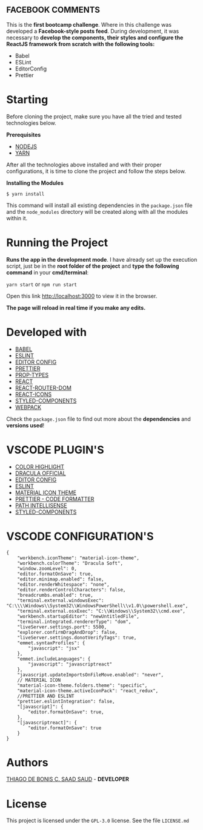 ## FACEBOOK COMMENTS

This is the **first bootcamp challenge**. Where in this challenge was developed a **Facebook-style posts feed**. During development, it was necessary to **develop the components, their styles and configure the ReactJS framework from scratch with the following tools:**

-   Babel
-   ESLint
-   EditorConfig
-   Prettier

# Starting

Before cloning the project, make sure you have all the tried and tested technologies below.

**Prerequisites**

-   [NODEJS](https://nodejs.org/en/)
-   [YARN](https://yarnpkg.com/pt-BR/)

After all the technologies above installed and with their proper configurations, it is time to clone the project and follow the steps below.

**Installing the Modules**

```
$ yarn install
```

This command will install all existing dependencies in the `package.json` file and the `node_modules` directory will be created along with all the modules within it.

# Running the Project

**Runs the app in the development mode**. I have already set up the execution script, just be in the **root folder of the project** and **type the following command** in your **cmd/terminal**:

`yarn start`
or
`npm run start`

Open this link [http://localhost:3000](http://localhost:3000) to view it in the browser.

**The page will reload in real time if you make any edits.**

# Developed with

-   [BABEL](https://babeljs.io/)
-   [ESLINT](https://eslint.org/)
-   [EDITOR CONFIG](https://editorconfig.org/)
-   [PRETTIER](https://prettier.io/)
-   [PROP-TYPES](https://www.npmjs.com/package/prop-types)
-   [REACT](https://reactjs.org/)
-   [REACT-ROUTER-DOM](https://www.npmjs.com/package/react-router-dom)
-   [REACT-ICONS](https://react-icons.netlify.com/#/)
-   [STYLED-COMPONENTS](https://www.styled-components.com/docs)
-   [WEBPACK](https://webpack.js.org/)

Check the `package.json` file to find out more about the **dependencies** and **versions used**!

# VSCODE PLUGIN'S

-   [COLOR HIGHLIGHT](https://marketplace.visualstudio.com/items?itemName=naumovs.color-highlight)
-   [DRACULA OFFICIAL](https://marketplace.visualstudio.com/items?itemName=dracula-theme.theme-dracula)
-   [EDITOR CONFIG](https://marketplace.visualstudio.com/items?itemName=EditorConfig.EditorConfig)
-   [ESLINT](https://marketplace.visualstudio.com/items?itemName=dbaeumer.vscode-eslint)
-   [MATERIAL ICON THEME](https://marketplace.visualstudio.com/items?itemName=PKief.material-icon-theme)
-   [PRETTIER - CODE FORMATTER](https://marketplace.visualstudio.com/items?itemName=esbenp.prettier-vscode)
-   [PATH INTELLISENSE](https://marketplace.visualstudio.com/items?itemName=christian-kohler.path-intellisense)
-   [STYLED-COMPONENTS](https://marketplace.visualstudio.com/items?itemName=jpoissonnier.vscode-styled-components)

# VSCODE CONFIGURATION'S

```
{
    "workbench.iconTheme": "material-icon-theme",
    "workbench.colorTheme": "Dracula Soft",
    "window.zoomLevel": 0,
    "editor.formatOnSave": true,
    "editor.minimap.enabled": false,
    "editor.renderWhitespace": "none",
    "editor.renderControlCharacters": false,
    "breadcrumbs.enabled": true,
    "terminal.external.windowsExec": "C:\\\\Windows\\System32\\WindowsPowerShell\\v1.0\\powershell.exe",
    "terminal.external.osxExec": "C:\\Windows\\System32\\cmd.exe",
    "workbench.startupEditor": "newUntitledFile",
    "terminal.integrated.rendererType": "dom",
    "liveServer.settings.port": 5500,
    "explorer.confirmDragAndDrop": false,
    "liveServer.settings.donotVerifyTags": true,
    "emmet.syntaxProfiles": {
        "javascript": "jsx"
    },
    "emmet.includeLanguages": {
        "javascript": "javascriptreact"
    },
    "javascript.updateImportsOnFileMove.enabled": "never",
    // MATERIAL ICON
    "material-icon-theme.folders.theme": "specific",
    "material-icon-theme.activeIconPack": "react_redux",
    //PRETTIER AND ESLINT
    "prettier.eslintIntegration": false,
    "[javascript]": {
        "editor.formatOnSave": true,
    },
    "[javascriptreact]": {
        "editor.formatOnSave": true
    }
}
```

# Authors

[THIAGO DE BONIS C. SAAD SAUD](https://www.linkedin.com/in/thiagodebonisoficial/) - **DEVELOPER**

# License

This project is licensed under the `GPL-3.0` license. See the file `LICENSE.md`

